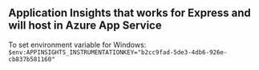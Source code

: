 ## Application Insights that works for Express and will host in Azure App Service 

To set environment variable for Windows: 
`$env:APPINSIGHTS_INSTRUMENTATIONKEY="b2cc9fad-5de3-4db6-926e-cb837b581160"`